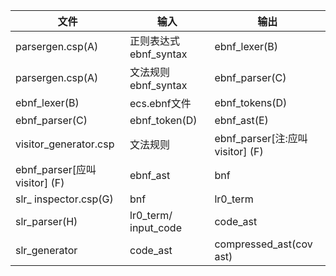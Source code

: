 | 文件 | 输入 | 输出 |
| --- | --- | --- |
| parsergen.csp(A) | 正则表达式 ebnf_syntax | ebnf_lexer(B) |
| parsergen.csp(A) | 文法规则 ebnf_syntax   | ebnf_parser(C) |
| ebnf_lexer(B) | ecs.ebnf文件 | ebnf_tokens(D) |
| ebnf_parser(C) | ebnf_token(D) | ebnf_ast(E) |
| visitor_generator.csp | 文法规则 | ebnf_parser[注:应叫visitor] (F) |
| ebnf_parser[应叫visitor] (F) | ebnf_ast | bnf |
| slr_ inspector.csp(G) | bnf | lr0_term |
| slr_parser(H) | lr0_term/ input_code | code_ast |
| slr_generator | code_ast | compressed_ast(cov ast) |  

